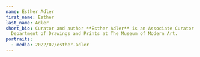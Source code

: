 ```yaml
---
name: Esther Adler
first_name: Esther
last_name: Adler
short_bio: Curator and author **Esther Adler** is an Associate Curator in the
  Department of Drawings and Prints at The Museum of Modern Art.
portraits:
  - media: 2022/02/esther-adler
---
```

